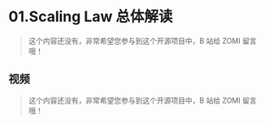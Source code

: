 <!--Copyright © ZOMI 适用于[License](https://github.com/Infrasys-AI/AIInfra)版权许可-->

# 01.Scaling Law 总体解读

> 这个内容还没有，非常希望您参与到这个开源项目中，B 站给 ZOMI 留言哦！

## 视频

> 这个内容还没有，非常希望您参与到这个开源项目中，B 站给 ZOMI 留言哦！
